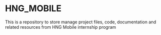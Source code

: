 # HNG_MOBILE
This is a repository to store manage project files, code, documentation and related resources from HNG Mobile internship program
